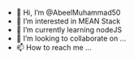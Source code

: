 - 👋 Hi, I’m @AbeelMuhammad50
- 👀 I’m interested in MEAN Stack
- 🌱 I’m currently learning nodeJS
- 💞️ I’m looking to collaborate on ...
- 📫 How to reach me ...

<!---
AbeelMuhammad50/AbeelMuhammad50 is a ✨ special ✨ repository because its `README.md` (this file) appears on your GitHub profile.
You can click the Preview link to take a look at your changes.
--->

